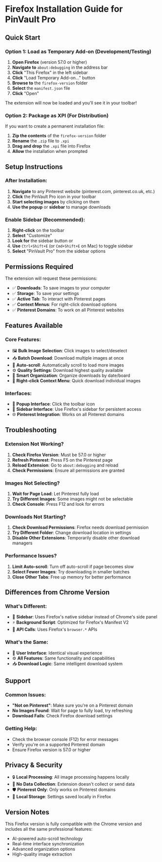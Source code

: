 # Firefox Installation Guide for PinVault Pro

## Quick Start

### Option 1: Load as Temporary Add-on (Development/Testing)
1. **Open Firefox** (version 57.0 or higher)
2. **Navigate to** `about:debugging` in the address bar
3. **Click** "This Firefox" in the left sidebar
4. **Click** "Load Temporary Add-on..." button
5. **Browse to** the `firefox-version` folder
6. **Select** the `manifest.json` file
7. **Click** "Open"

The extension will now be loaded and you'll see it in your toolbar!

### Option 2: Package as XPI (For Distribution)

If you want to create a permanent installation file:

1. **Zip the contents** of the `firefox-version` folder
2. **Rename** the `.zip` file to `.xpi`
3. **Drag and drop** the `.xpi` file into Firefox
4. **Allow** the installation when prompted

## Setup Instructions

### After Installation:
1. **Navigate** to any Pinterest website (pinterest.com, pinterest.co.uk, etc.)
2. **Click** the PinVault Pro icon in your toolbar
3. **Start selecting images** by clicking on them
4. **Use the popup** or **sidebar** to manage downloads

### Enable Sidebar (Recommended):
1. **Right-click** on the toolbar
2. **Select** "Customize"
3. **Look for** the sidebar button or
4. **Use** `Ctrl+Shift+E` (or `Cmd+Shift+E` on Mac) to toggle sidebar
5. **Select** "PinVault Pro" from the sidebar options

## Permissions Required

The extension will request these permissions:
- ✅ **Downloads**: To save images to your computer
- ✅ **Storage**: To save your settings
- ✅ **Active Tab**: To interact with Pinterest pages
- ✅ **Context Menus**: For right-click download options
- ✅ **Pinterest Domains**: To work on all Pinterest websites

## Features Available

### Core Features:
- 🖼️ **Bulk Image Selection**: Click images to select/deselect
- 📥 **Batch Download**: Download multiple images at once
- 🔄 **Auto-scroll**: Automatically scroll to load more images
- ⚙️ **Quality Settings**: Download highest quality available
- 📁 **Smart Organization**: Organize downloads by date/board
- 🎯 **Right-click Context Menu**: Quick download individual images

### Interfaces:
- 🔲 **Popup Interface**: Click the toolbar icon
- 📌 **Sidebar Interface**: Use Firefox's sidebar for persistent access
- 🌐 **Pinterest Integration**: Works on all Pinterest domains

## Troubleshooting

### Extension Not Working?
1. **Check Firefox Version**: Must be 57.0 or higher
2. **Refresh Pinterest**: Press F5 on the Pinterest page
3. **Reload Extension**: Go to `about:debugging` and reload
4. **Check Permissions**: Ensure all permissions are granted

### Images Not Selecting?
1. **Wait for Page Load**: Let Pinterest fully load
2. **Try Different Images**: Some images might not be selectable
3. **Check Console**: Press F12 and look for errors

### Downloads Not Starting?
1. **Check Download Permissions**: Firefox needs download permission
2. **Try Different Folder**: Change download location in settings
3. **Disable Other Extensions**: Temporarily disable other download managers

### Performance Issues?
1. **Limit Auto-scroll**: Turn off auto-scroll if page becomes slow
2. **Select Fewer Images**: Try downloading in smaller batches
3. **Close Other Tabs**: Free up memory for better performance

## Differences from Chrome Version

### What's Different:
- 📌 **Sidebar**: Uses Firefox's native sidebar instead of Chrome's side panel
- ⚡ **Background Script**: Optimized for Firefox's Manifest V2
- 🔧 **API Calls**: Uses Firefox's `browser.*` APIs

### What's the Same:
- 🎨 **User Interface**: Identical visual experience
- ⚙️ **All Features**: Same functionality and capabilities
- 📥 **Download Logic**: Same intelligent download system

## Support

### Common Issues:
- **"Not on Pinterest"**: Make sure you're on a Pinterest domain
- **No Images Found**: Wait for page to fully load, try refreshing
- **Download Fails**: Check Firefox download settings

### Getting Help:
- Check the browser console (F12) for error messages
- Verify you're on a supported Pinterest domain
- Ensure Firefox version is 57.0 or higher

## Privacy & Security

- 🔒 **Local Processing**: All image processing happens locally
- 🚫 **No Data Collection**: Extension doesn't collect or send data
- 🛡️ **Pinterest Only**: Only works on Pinterest domains
- 💾 **Local Storage**: Settings saved locally in Firefox

## Version Notes

This Firefox version is fully compatible with the Chrome version and includes all the same professional features:
- AI-powered auto-scroll technology
- Real-time interface synchronization
- Advanced organization options
- High-quality image extraction
